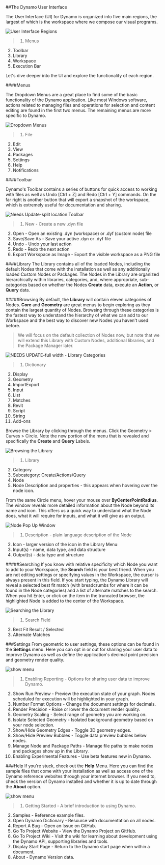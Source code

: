 ##The Dynamo User Interface

The User Interface (UI) for Dynamo is organized into five main regions, the largest of which is the workspace where we compose our visual programs.

![User Interface Regions](images/2-2/01-UI-Regions.png)

>1. Menus
2. Toolbar
3. Library
4. Workspace
5. Execution Bar

Let's dive deeper into the UI and explore the functionality of each region.

####Menus

The Dropdown Menus are a great place to find some of the basic functionality of the Dynamo application. Like most Windows software, actions related to managing files and operations for selection and content editing are found in the first two menus. The remaining menus are more specific to Dynamo.

![Dropdown Menus](images/2-2/02-Menus.png)
> 1. File
2. Edit
3. View
4. Packages
5. Settings
6. Help
7. Notifications

####Toolbar

Dynamo's Toolbar contains a series of buttons for quick access to working with files as well as Undo [Ctrl + Z] and Redo [Ctrl + Y] commands. On the far right is another button that will export a snapshot of the workspace, which is extremely useful for documentation and sharing.

![Needs Update-split location Toolbar](images/2-2/03-Toolbar.png)

> 1. New - Create a new .dyn file
2. Open - Open an existing .dyn (workspace) or .dyf (custom node) file
3. Save/Save As - Save your active .dyn or .dyf file
4. Undo - Undo your last action
5. Redo - Redo the next action
6. Export Workspace as Image - Export the visible workspace as a PNG file

####Library
The Library contains all of the loaded Nodes, including the default Nodes that come with the installation as well as any additionally loaded Custom Nodes or Packages. The Nodes in the Library are organized hierarchically within libraries, categories, and, where appropriate, sub-categories based on whether the Nodes **Create** data, execute an **Action**, or **Query** data.

#####Browsing
By default, the **Library** will contain eleven categories of Nodes. **Core** and **Geometry** are great menus to begin exploring as they contain the largest quantity of Nodes.  Browsing through these categories is the fastest way to understand the hierarchy of what we can add to our Workspace and the best way to discover new Nodes you haven't used before.

> We will focus on the default collection of Nodes now, but note that we will extend this Library with Custom Nodes, additional libraries, and the Package Manager later.

![NEEDS UPDATE-full width - Library Categories](images/2-2/04-LibraryCategories.png)
>1. Dictionary
2. Display
3. Geometry
4. ImportExport
5. Input
6. List
7. Matches
8. Revit
9. Script
10. String
11. Add-ons

Browse the Library by clicking through the menus. Click the Geometry > Curves > Circle. Note the new portion of the menu that is revealed and specifically the **Create** and **Query** Labels.

![Browsing the Library](images/2-2/05-LibraryBrowsing.png)
>1. Library
2. Category
3. Subcategory: Create/Actions/Query
4. Node
5. Node Description and properties - this appears when hovering over the node icon.

From the same Circle menu, hover your mouse over **ByCenterPointRadius**. The window reveals more detailed information about the Node beyond its name and icon. This offers us a quick way to understand what the Node does, what it will require for inputs, and what it will give as an output.

![Node Pop Up Window](images/2-2/06-NodePopup.png)
>1. Description - plain language description of the Node
2. Icon - larger version of the icon in the Library Menu
3. Input(s) - name,  data type, and data structure
4. Output(s) - data type and structure

#####Searching
If you know with relative specificity which Node you want to add to your Workspace, the **Search** field is your best friend. When you are not editing settings or specifying values in the Workspace, the cursor is always present in this field. If you start typing, the Dynamo Library will reveal a selected best fit match (with breadcrumbs for where it can be found in the Node categories) and a list of alternate matches to the search. When you hit Enter, or click on the item in the truncated browser, the highlighted Node is added to the center of the Workspace.

![Searching the Library](images/2-2/07-LibrarySearching.png)
>1. Search Field
2. Best Fit Result / Selected
3. Alternate Matches

###Settings
From geometric to user settings, these options can be found in the **Settings** menu. Here you can opt in or out for sharing your user data to improve Dynamo as well as define the application's decimal point precision and geometry render quality.


![show menu](images/2-2/08-Settings.png)

>1. Enabling Reporting - Options for sharing user data to improve Dynamo.
2. Show Run Preview - Preview the execution state of your graph. Nodes scheduled for execution will be highlighted in your graph.
3. Number Format Options - Change the document settings for decimals.
4. Render Precision - Raise or lower the document render quality.
5. Geometry Scaling - Select range of geometry you are working on.
6. Isolate Selected Geometry - Isolated background geometry based on your node selection.
7. Show/Hide Geometry Edges - Toggle 3D geometry edges.
8. Show/Hide Preview Bubbles - Toggle data preview bubbles below nodes.
9. Manage Node and Package Paths - Manage file paths to make nodes and packages show up in the Library.
10. Enabling Experimental Features - Use beta features new in Dynamo.

###Help
If you're stuck, check out the **Help** Menu. Here you can find the sample files that come with your installation as well as access one of the Dynamo reference websites through your internet browser. If you need to, check the version of Dynamo installed and whether it is up to date through the **About** option.

![show menu](images/2-2/09-Help.png)

>1. Getting Started - A brief introduction to using Dynamo.
2. Samples - Reference example files.
3. Open Dynamo Dictionary - Resource with documentation on all nodes.
4. Report A Bug - Open an Issue on GitHub.
5. Go To Project Website - View the Dynamo Project on GitHub.
6. Go To Project Wiki - Visit the wiki for learning about development using the Dynamo API, supporting libraries and tools.
7. Display Start Page - Return to the Dynamo start page when within a document.
8. About - Dynamo Version data.
